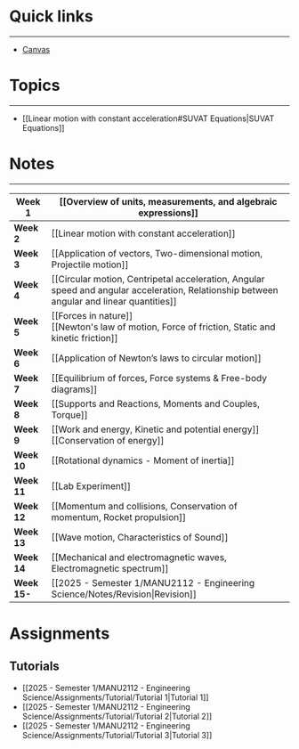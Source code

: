 

# Quick links
---

- [Canvas](https://rmit.instructure.com/courses/143071)

# Topics
---

- [[Linear motion with constant acceleration#SUVAT Equations|SUVAT Equations]]

# Notes
---

| **Week 1**   | [[Overview of units, measurements, and algebraic expressions]]                                                                            |
| ------------ | ----------------------------------------------------------------------------------------------------------------------------------------- |
| **Week 2**   | [[Linear motion with constant acceleration]]                                                                                              |
| **Week 3**   | [[Application of vectors, Two-dimensional motion, Projectile motion]]                                                                     |
| **Week 4**   | [[Circular motion, Centripetal acceleration, Angular speed and angular acceleration, Relationship between angular and linear quantities]] |
| **Week 5**   | [[Forces in nature]]<br>[[Newton's law of motion, Force of friction, Static and kinetic friction]]                                        |
| **Week 6**   | [[Application of Newton’s laws to circular motion]]                                                                                       |
| **Week 7**   | [[Equilibrium of forces, Force systems & Free-body diagrams]]                                                                             |
| **Week 8**   | [[Supports and Reactions, Moments and Couples, Torque]]                                                                                   |
| **Week 9**   | [[Work and energy, Kinetic and potential energy]]<br>[[Conservation of energy]]                                                           |
| **Week 10**  | [[Rotational dynamics - Moment of inertia]]                                                                                               |
| **Week 11**  | [[Lab Experiment]]                                                                                                                        |
| **Week 12**  | [[Momentum and collisions, Conservation of momentum, Rocket propulsion]]                                                                  |
| **Week 13**  | [[Wave motion, Characteristics of Sound]]                                                                                                 |
| **Week 14**  | [[Mechanical and electromagnetic waves, Electromagnetic spectrum]]                                                                        |
| **Week 15-** | [[2025 - Semester 1/MANU2112 - Engineering Science/Notes/Revision\|Revision]]                                                             |

# Assignments

## Tutorials
- [[2025 - Semester 1/MANU2112 - Engineering Science/Assignments/Tutorial/Tutorial 1|Tutorial 1]]
- [[2025 - Semester 1/MANU2112 - Engineering Science/Assignments/Tutorial/Tutorial 2|Tutorial 2]]
- [[2025 - Semester 1/MANU2112 - Engineering Science/Assignments/Tutorial/Tutorial 3|Tutorial 3]]